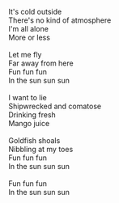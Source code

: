 It's cold outside\
There's no kind of atmosphere\
I'm all alone\
More or less\
\
Let me fly\
Far away from here\
Fun fun fun\
In the sun sun sun\
\
I want to lie\
Shipwrecked and comatose\
Drinking fresh\
Mango juice\
\
Goldfish shoals\
Nibbling at my toes\
Fun fun fun\
In the sun sun sun\
\
Fun fun fun\
In the sun sun sun